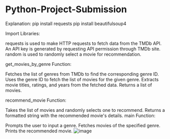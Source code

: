 # Python-Project-Submission
Explanation:
pip install requests
pip install beautifulsoup4

Import Libraries:

requests is used to make HTTP requests to fetch data from the TMDb API. 
An API key is generated by requesting API permission through TMDb site.
random is used to randomly select a movie for recommendation.

get_movies_by_genre Function:

Fetches the list of genres from TMDb to find the corresponding genre ID.
Uses the genre ID to fetch the list of movies for the given genre.
Extracts movie titles, ratings, and years from the fetched data.
Returns a list of movies.

recommend_movie Function:

Takes the list of movies and randomly selects one to recommend.
Returns a formatted string with the recommended movie's details.
main Function:

Prompts the user to input a genre.
Fetches movies of the specified genre.
Prints the recommended movie.
![image](https://github.com/cmamath/Python-Project-Submission/assets/174296440/fbd7bf68-a74b-494a-a65e-5a886fe65325)

